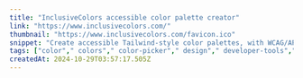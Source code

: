 ```yaml
---
title: "InclusiveColors accessible color palette creator"
link: "https://www.inclusivecolors.com/"
thumbnail: "https://www.inclusivecolors.com/favicon.ico"
snippet: "Create accessible Tailwind-style color palettes, with WCAG/APCA contrast checks, live previews on a mockup, and CSS/Figma/Adobe export."
tags: ["color"," colors"," color-picker"," design"," developer-tools"," tailwind"," ui-component"," css"]
createdAt: 2024-10-29T03:57:17.505Z
---
```

